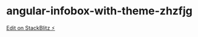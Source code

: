 # angular-infobox-with-theme-zhzfjg

[Edit on StackBlitz ⚡️](https://stackblitz.com/edit/angular-infobox-with-theme-zhzfjg)